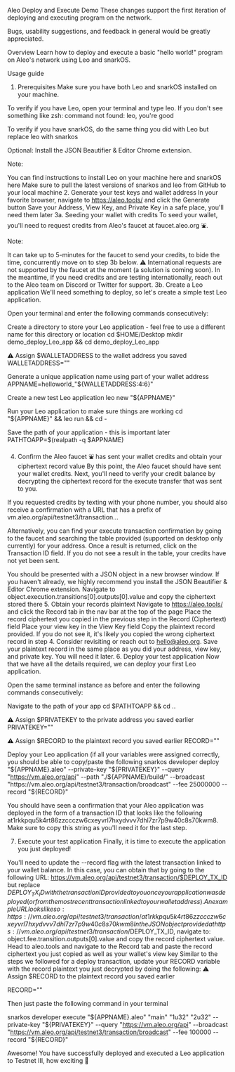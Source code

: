 Aleo Deploy and Execute Demo
These changes support the first iteration of deploying and executing program on the network.

Bugs, usability suggestions, and feedback in general would be greatly appreciated.

Overview
Learn how to deploy and execute a basic "hello world!" program on Aleo's network using Leo and snarkOS.

Usage guide
1. Prerequisites
Make sure you have both Leo and snarkOS installed on your machine.

To verify if you have Leo, open your terminal and type leo. If you don't see something like zsh: command not found: leo, you're good

To verify if you have snarkOS, do the same thing you did with Leo but replace leo with snarkos

Optional: Install the JSON Beautifier & Editor Chrome extension.

Note:

You can find instructions to install Leo on your machine here and snarkOS here
Make sure to pull the latest versions of snarkos and leo from GitHub to your local machine
2. Generate your test keys and wallet address
In your favorite browser, navigate to https://aleo.tools/ and click the Generate button
Save your Address, View Key, and Private Key in a safe place, you'll need them later
3a. Seeding your wallet with credits
To seed your wallet, you'll need to request credits from Aleo's faucet at faucet.aleo.org ⛲️.

Note:

It can take up to 5-minutes for the faucet to send your credits, to bide the time, concurrently move on to step 3b below.
⚠️ International requests are not supported by the faucet at the moment (a solution is coming soon). In the meantime, if you need credits and are testing internationally, reach out to the Aleo team on Discord or Twitter for support.
3b. Create a Leo application
We'll need something to deploy, so let's create a simple test Leo application.

Open your terminal and enter the following commands consecutively:

Create a directory to store your Leo application - feel free to use a different name for this directory or location
cd $HOME/Desktop
mkdir demo_deploy_Leo_app && cd demo_deploy_Leo_app

⚠️ Assign $WALLETADDRESS to the wallet address you saved
WALLETADDRESS=""

Generate a unique application name using part of your wallet address
APPNAME=helloworld_"${WALLETADDRESS:4:6}"

Create a new test Leo application
leo new "${APPNAME}"

Run your Leo application to make sure things are working
cd "${APPNAME}" && leo run && cd -

Save the path of your application - this is important later
PATHTOAPP=$(realpath -q $APPNAME)

4. Confirm the Aleo faucet ⛲️ has sent your wallet credits and obtain your ciphertext record value
By this point, the Aleo faucet should have sent your wallet credits. Next, you'll need to verify your credit balance by decrypting the ciphertext record for the execute transfer that was sent to you.

If you requested credits by texting with your phone number, you should also receive a confirmation with a URL that has a prefix of vm.aleo.org/api/testnet3/transaction...

Alternatively, you can find your execute transaction confirmation by going to the faucet and searching the table provided (supported on desktop only currently) for your address. Once a result is returned, click on the Transaction ID field. If you do not see a result in the table, your credits have not yet been sent.

You should be presented with a JSON object in a new browser window. If you haven't already, we highly recommend you install the JSON Beautifier & Editor Chrome extension.
Navigate to object.execution.transitions[0].outputs[0].value and copy the ciphertext stored there
5. Obtain your records plaintext
Navigate to https://aleo.tools/ and click the Record tab in the nav bar at the top of the page
Place the record ciphertext you copied in the previous step in the Record (Ciphertext) field
Place your view key in the View Key field
Copy the plaintext record provided. If you do not see it, it's likely you copied the wrong ciphertext record in step 4. Consider revisiting or reach out to hello@aleo.org.
Save your plaintext record in the same place as you did your address, view key, and private key. You will need it later.
6. Deploy your test application
Now that we have all the details required, we can deploy your first Leo application.

Open the same terminal instance as before and enter the following commands consecutively:

Navigate to the path of your app
cd $PATHTOAPP && cd ..

⚠️ Assign $PRIVATEKEY to the private address you saved earlier
PRIVATEKEY=""

⚠️ Assign $RECORD to the plaintext record you saved earlier
RECORD=""

Deploy your Leo application (if all your variables were assigned correctly, you should be able to copy/paste the following
snarkos developer deploy "${APPNAME}.aleo" --private-key "${PRIVATEKEY}" --query "https://vm.aleo.org/api" --path "./${APPNAME}/build/" --broadcast "https://vm.aleo.org/api/testnet3/transaction/broadcast" --fee 25000000 --record "${RECORD}"


You should have seen a confirmation that your Aleo application was deployed in the form of a transaction ID that looks like the following at1rkkpqu5k4rt86zzccczw6cxeyvrl7hxydvvv7dhl7zr7p9w40c8s70kwm8. Make sure to copy this string as you'll need it for the last step.

7. Execute your test application
Finally, it is time to execute the application you just deployed!

You'll need to update the --record flag with the latest transaction linked to your wallet balance. In this case, you can obtain that by going to the following URL: https://vm.aleo.org/api/testnet3/transaction/$DEPLOY_TX_ID but replace $DEPLOY_TX_ID with the transaction ID provided to you once your application was deployed (or from the most recent transaction linked to your wallet address). An example URL looks like so: https://vm.aleo.org/api/testnet3/transaction/at1rkkpqu5k4rt86zzccczw6cxeyvrl7hxydvvv7dhl7zr7p9w40c8s70kwm8
In the JSON object provided at https://vm.aleo.org/api/testnet3/transaction/$DEPLOY_TX_ID, navigate to: object.fee.transition.outputs[0].value and copy the record ciphertext value.
Head to aleo.tools and navigate to the Record tab and paste the record ciphertext you just copied as well as your wallet's view key
Similar to the steps we followed for a deploy transaction, update your RECORD variable with the record plaintext you just decrypted by doing the following:
⚠️ Assign $RECORD to the plaintext record you saved earlier

RECORD=""

Then just paste the following command in your terminal

snarkos developer execute "${APPNAME}.aleo" "main" "1u32" "2u32" --private-key "${PRIVATEKEY}" --query "https://vm.aleo.org/api" --broadcast "https://vm.aleo.org/api/testnet3/transaction/broadcast" --fee 100000 --record "${RECORD}"


Awesome! You have successfully deployed and executed a Leo application to Testnet III, how exciting 🎉
